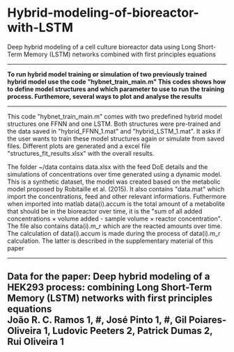 # Hybrid-modeling-of-bioreactor-with-LSTM
Deep hybrid modeling of a cell culture bioreactor data using Long Short-Term Memory (LSTM) networks combined with first principles equations

------------------------------------------------------------------------------------------------------------------------------------------------------

**To run hybrid model training or simulation of two previously trained hybrid model
use the code "hybnet_train_main.m"
This codes shows how to define model structures and which parameter to use to run the
training process. Furthemore, several ways to plot and analyse the results**

------------------------------------------------------------------------------------------------------------------------------------------------------
 This code "hybnet_train_main.m" comes with two predefined hybrid model structures one FFNN and
 one LSTM. Both structures were pre-trained and the data saved in  "hybrid_FFNN_1.mat"
 and "hybrid_LSTM_1.mat". It asks if the user wants to train these model structures again
 or simulate from saved files. Different plots are generated and a excel file
 "structures_fit_results.xlsx" with the overall results.

 The folder ~/data contains data.xlsx with the feed DoE details and the
 simulations of concentrations over time generated using a dynamic model. 
 This is a synthetic dataset, the model was created based on the metabolic model 
 proposed by Robitaille et al. (2015). It also contains "data.mat"
 which import the concentrations, feed and other relevant informations.
 Futhermore when imported into matlab data(i).accum is the total
 amount of a metabolite that should be in the bioreactor over time, it is
 the "sum of all added concentrations × volume added - sample volume × reactor concentration". The
 file also contains data(i).m_r which are the reacted amounts over
 time. The calculation of data(i).accum is made during the process of
 data(i).m_r calculation. The latter is described in the supplementary
 material of this paper


------------------------------------------------------------------------------------------------------------------------------------------------------
Data for the paper: 
Deep hybrid modeling of a HEK293 process: combining Long Short-Term Memory (LSTM) networks with first principles equations												
 João R. C. Ramos 1, #, José Pinto 1, #, Gil Poiares-Oliveira 1, Ludovic Peeters 2, Patrick Dumas 2, Rui Oliveira 1	
 -----------------------------------------------------------------------------------------------------------------------------------------------------
 
